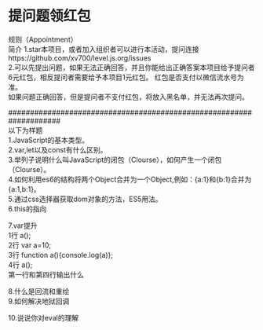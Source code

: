 # 提问题领红包

规则（Appointment）  
简介
1.star本项目，或者加入组织者可以进行本活动，提问连接https://github.com/xv700/level.js.org/issues  
2.可以先提出问题，如果无法正确回答，并且你能给出正确答案本项目给予提问者6元红包，相反提问者需要给予本项目1元红包。
红包是否支付以微信流水号为准。  
如果问题正确回答，但是提问者不支付红包，将放入黑名单，并无法再次提问。  
     
        
####################################################################    
以下为样题  
1.JavaScript的基本类型。   
2.var,let以及const有什么区别。  
3.举列子说明什么叫JavaScript的闭包（Clourse），如何产生一个闭包（Clourse）。   
4.如何利用es6的结构将两个Object合并为一个Object,例如：{a:1}和{b:1}合并为{a:1,b:1}。   
5.通过css选择器获取dom对象的方法，ES5用法。  
6.this的指向  

7.var提升  
1行 a();  
2行 var a=10;  
3行 function a(){console.log(a)};  
4行 a();  
第一行和第四行输出什么    

8.什么是回流和重绘  
9.如何解决地狱回调  

10.说说你对eval的理解 
